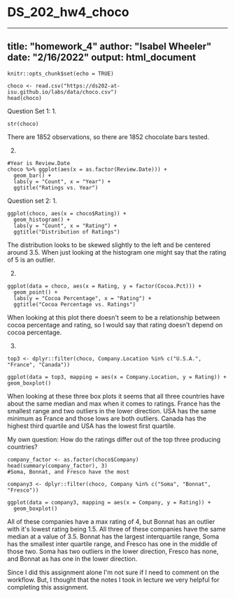 # DS_202_hw4_choco

---
title: "homework_4"
author: "Isabel Wheeler"
date: "2/16/2022"
output: html_document
---

```{r setup, include=FALSE}
knitr::opts_chunk$set(echo = TRUE)
```

```{r}
choco <- read.csv("https://ds202-at-isu.github.io/labs/data/choco.csv")
head(choco)
```

Question Set 1:
1.
```{r}
str(choco)
```
There are 1852 observations, so there are 1852 chocolate bars tested.

2.
```{r}
#Year is Review.Date
choco %>% ggplot(aes(x = as.factor(Review.Date))) + 
  geom_bar() + 
  labs(y = "Count", x = "Year") +
  ggtitle("Ratings vs. Year")
```

Question set 2:
1.
```{r}
ggplot(choco, aes(x = choco$Rating)) +
  geom_histogram() + 
  labs(y = "Count", x = "Rating") +
  ggtitle("Distribution of Ratings")
```
The distribution looks to be skewed slightly to the left and be centered around 3.5. When just looking at the histogram one might say that the rating of 5 is an outlier.

2.
```{r}
ggplot(data = choco, aes(x = Rating, y = factor(Cocoa.Pct))) +
  geom_point() +
  labs(y = "Cocoa Percentage", x = "Rating") +
  ggtitle("Cocoa Percentage vs. Ratings")
```
When looking at this plot there doesn't seem to be a relationship between cocoa percentage and rating, so I would say that rating doesn't depend on cocoa percentage. 

3.
```{r}
top3 <- dplyr::filter(choco, Company.Location %in% c("U.S.A.", "France", "Canada"))

ggplot(data = top3, mapping = aes(x = Company.Location, y = Rating)) + geom_boxplot()
```
When looking at these three box plots it seems that all three countries have about the same median and max when it comes to ratings. France has the smallest range and two outliers in the lower direction. USA has the same minimum as France and those lows are both outliers. Canada has the highest third quartile and USA has the lowest first quartile.

My own question:
How do the ratings differ out of the top three producing countries?
```{r}
company_factor <- as.factor(choco$Company)
head(summary(company_factor), 3)
#Soma, Bonnat, and Fresco have the most

company3 <- dplyr::filter(choco, Company %in% c("Soma", "Bonnat", "Fresco"))

ggplot(data = company3, mapping = aes(x = Company, y = Rating)) + 
  geom_boxplot()
```

All of these companies have a max rating of 4, but Bonnat has an outlier with it's lowest rating being 1.5. All three of these companies have the same median at a value of 3.5. Bonnat has the largest interquartile range, Soma has the smallest inter quartile range, and Fresco has one in the middle of those two. Soma has two outliers in the lower direction, Fresco has none, and Bonnat as has one in the lower direction.

Since I did this assignment alone I'm not sure if I need to comment on the workflow. But, I thought that the notes I took in lecture we very helpful for completing this assignment.
